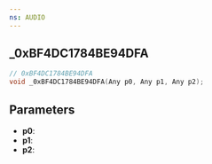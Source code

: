 ```yaml
---
ns: AUDIO
---
```

## _0xBF4DC1784BE94DFA

```c
// 0xBF4DC1784BE94DFA
void _0xBF4DC1784BE94DFA(Any p0, Any p1, Any p2);
```

## Parameters
* **p0**:
* **p1**:
* **p2**:
